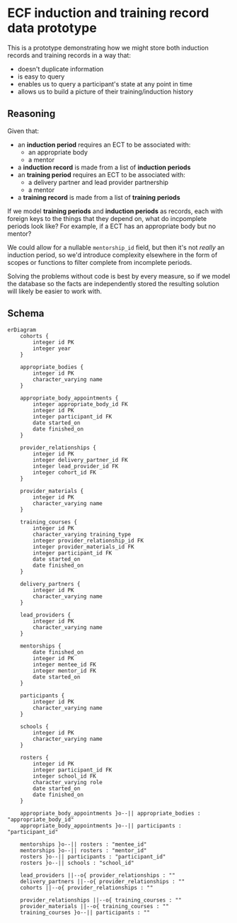 # ECF induction and training record data prototype

This is a prototype demonstrating how we might store both induction records and training records in a way that:

* doesn't duplicate information
* is easy to query
* enables us to query a participant's state at any point in time
* allows us to build a picture of their training/induction history

## Reasoning

Given that:
  * an **induction period** requires an ECT to be associated with:
    - an appropriate body
    - a mentor
  * a **induction record** is made from a list of **induction periods**
  * an **training period** requires an ECT to be associated with:
    - a delivery partner and lead provider partnership
    - a mentor
  * a **training record** is made from a list of **training periods**

If we model **training periods** and **induction periods** as records, each
with foreign keys to the things that they depend on, what do incpomplete
periods look like? For example, if a ECT has an appropriate body but no mentor?

We could allow for a nullable `mentorship_id` field, but then it's not _really_
an induction period, so we'd introduce complexity elsewhere in the form of
scopes or functions to filter complete from incomplete periods.

Solving the problems without code is best by every measure, so if we model the
database so the facts are independently stored the resulting solution will
likely be easier to work with.

## Schema

```mermaid
erDiagram
    cohorts {
        integer id PK
        integer year
    }

    appropriate_bodies {
        integer id PK
        character_varying name
    }

    appropriate_body_appointments {
        integer appropriate_body_id FK
        integer id PK
        integer participant_id FK
        date started_on
        date finished_on
    }

    provider_relationships {
        integer id PK
        integer delivery_partner_id FK
        integer lead_provider_id FK
        integer cohort_id FK
    }

    provider_materials {
        integer id PK
        character_varying name
    }
        
    training_courses {
        integer id PK
        character_varying training_type
        integer provider_relationship_id FK
        integer provider_materials_id FK
        integer participant_id FK
        date started_on
        date finished_on
    }

    delivery_partners {
        integer id PK
        character_varying name
    }

    lead_providers {
        integer id PK
        character_varying name
    }

    mentorships {
        date finished_on
        integer id PK
        integer mentee_id FK
        integer mentor_id FK
        date started_on
    }

    participants {
        integer id PK
        character_varying name
    }

    schools {
        integer id PK
        character_varying name
    }

    rosters {
        integer id PK
        integer participant_id FK
        integer school_id FK
        character_varying role
        date started_on
        date finished_on
    }

    appropriate_body_appointments }o--|| appropriate_bodies : "appropriate_body_id"
    appropriate_body_appointments }o--|| participants : "participant_id"

    mentorships }o--|| rosters : "mentee_id"
    mentorships }o--|| rosters : "mentor_id"
    rosters }o--|| participants : "participant_id"
    rosters }o--|| schools : "school_id"

    lead_providers ||--o{ provider_relationships : ""
    delivery_partners ||--o{ provider_relationships : ""
    cohorts ||--o{ provider_relationships : ""

    provider_relationships ||--o{ training_courses : ""
    provider_materials ||--o{ training_courses : ""
    training_courses }o--|| participants : ""

```

